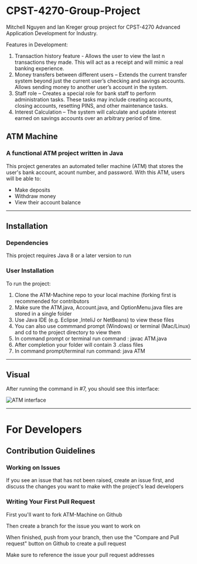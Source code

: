 # CPST-4270-Group-Project
Mitchell Nguyen and Ian Kreger group project for CPST-4270 Advanced Application Development for Industry.

Features in Development:
1.	Transaction history feature - Allows the user to view the last n transactions they made. This will act as a receipt and will mimic a real banking experience.
2.	Money transfers between different users – Extends the current transfer system beyond just the current user’s checking and savings accounts. Allows sending money to another user’s account in the system.
3.	Staff role – Creates a special role for bank staff to perform administration tasks.  These tasks may include creating accounts, closing accounts, resetting PINS, and other maintenance tasks.
4.	Interest Calculation – The system will calculate and update interest earned on savings accounts over an arbitrary period of time.


## ATM Machine
### A functional ATM project written in Java
This project generates an automated teller machine (ATM) that stores the user's bank account, acount number, and password. With this ATM, users will be able to:
* Make deposits
* Withdraw money
* View their account balance 

---
## Installation

### Dependencies

This project requires Java 8 or a later version to run

### User Installation

To run the project:
1. Clone the ATM-Machine repo to your local machine (forking first is recommended for contributors
2. Make sure the ATM.java, Account.java, and OptionMenu.java files are stored in a single folder
3. Use Java IDE (e.g. Eclipse ,InteliJ or NetBeans) to view these files
4. You can also use commmand prompt (Windows) or terminal (Mac/Linux) and cd to the project directory to view them
5. In command prompt or terminal run command : javac ATM.java
6. After completion your folder will contain 3 .class files
7. In command prompt/terminal run command: java ATM

---
## Visual
After running the command in #7, you should see this interface:

![ATM interface](https://user-images.githubusercontent.com/77065772/218245894-caabfd9b-3fa4-4833-81ba-07a2eadaf648.PNG)

---
# For Developers

## Contribution Guidelines

### Working on Issues

If you see an issue that has not been raised, create an issue first, and discuss the changes you want to make with the project's lead developers

### Writing Your First Pull Request

First you'll want to fork ATM-Machine on Github

Then create a branch for the issue you want to work on

When finished, push from your branch, then use the "Compare and Pull request" button on Github to create a pull request

Make sure to reference the issue your pull request addresses